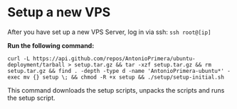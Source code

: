 # Setup a new VPS

After you have set up a new VPS Server, log in via ssh:
`ssh root@[ip]`

**Run the following command:**

`curl -L https://api.github.com/repos/AntonioPrimera/ubuntu-deployment/tarball > setup.tar.gz && tar -xzf setup.tar.gz && rm setup.tar.gz && find . -depth -type d -name 'AntonioPrimera-ubuntu*' -exec mv {} setup \; && chmod -R +x setup && ./setup/setup-initial.sh`


This command downloads the setup scripts, unpacks the scripts and runs the setup script.

